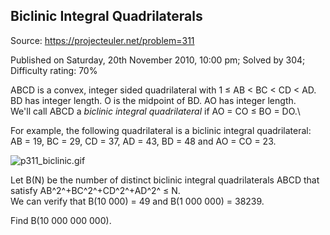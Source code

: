 Biclinic Integral Quadrilaterals
--------------------------------

Source: https://projecteuler.net/problem=311

Published on Saturday, 20th November 2010, 10:00 pm; Solved by 304;
Difficulty rating: 70%

ABCD is a convex, integer sided quadrilateral with 1 ≤ AB \< BC \< CD \<
AD.\
 BD has integer length. O is the midpoint of BD. AO has integer length.\
 We'll call ABCD a *biclinic integral quadrilateral* if AO = CO ≤ BO =
DO.\

For example, the following quadrilateral is a biclinic integral
quadrilateral:\
 AB = 19, BC = 29, CD = 37, AD = 43, BD = 48 and AO = CO = 23.

![p311\_biclinic.gif](project/images/p311_biclinic.gif)

Let B(N) be the number of distinct biclinic integral quadrilaterals ABCD
that satisfy AB^2^+BC^2^+CD^2^+AD^2^ ≤ N.\
 We can verify that B(10 000) = 49 and B(1 000 000) = 38239.

Find B(10 000 000 000).
